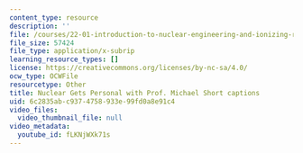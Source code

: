 ```yaml
---
content_type: resource
description: ''
file: /courses/22-01-introduction-to-nuclear-engineering-and-ionizing-radiation-fall-2016/fLKNjWXk71s_captions.webvtt
file_size: 57424
file_type: application/x-subrip
learning_resource_types: []
license: https://creativecommons.org/licenses/by-nc-sa/4.0/
ocw_type: OCWFile
resourcetype: Other
title: Nuclear Gets Personal with Prof. Michael Short captions
uid: 6c2835ab-c937-4758-933e-99fd0a8e91c4
video_files:
  video_thumbnail_file: null
video_metadata:
  youtube_id: fLKNjWXk71s
---
```

